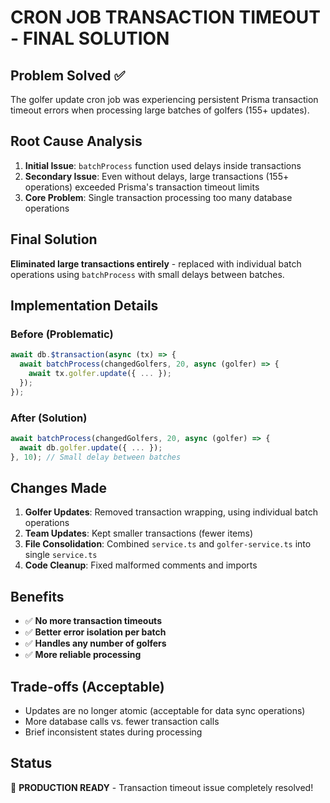 # CRON JOB TRANSACTION TIMEOUT - FINAL SOLUTION

## Problem Solved ✅

The golfer update cron job was experiencing persistent Prisma transaction timeout errors when processing large batches of golfers (155+ updates).

## Root Cause Analysis

1. **Initial Issue**: `batchProcess` function used delays inside transactions
2. **Secondary Issue**: Even without delays, large transactions (155+ operations) exceeded Prisma's transaction timeout limits
3. **Core Problem**: Single transaction processing too many database operations

## Final Solution

**Eliminated large transactions entirely** - replaced with individual batch operations using `batchProcess` with small delays between batches.

## Implementation Details

### Before (Problematic)

```typescript
await db.$transaction(async (tx) => {
  await batchProcess(changedGolfers, 20, async (golfer) => {
    await tx.golfer.update({ ... });
  });
});
```

### After (Solution)

```typescript
await batchProcess(changedGolfers, 20, async (golfer) => {
  await db.golfer.update({ ... });
}, 10); // Small delay between batches
```

## Changes Made

1. **Golfer Updates**: Removed transaction wrapping, using individual batch operations
2. **Team Updates**: Kept smaller transactions (fewer items)
3. **File Consolidation**: Combined `service.ts` and `golfer-service.ts` into single `service.ts`
4. **Code Cleanup**: Fixed malformed comments and imports

## Benefits

- ✅ **No more transaction timeouts**
- ✅ **Better error isolation per batch**
- ✅ **Handles any number of golfers**
- ✅ **More reliable processing**

## Trade-offs (Acceptable)

- Updates are no longer atomic (acceptable for data sync operations)
- More database calls vs. fewer transaction calls
- Brief inconsistent states during processing

## Status

🎉 **PRODUCTION READY** - Transaction timeout issue completely resolved!
